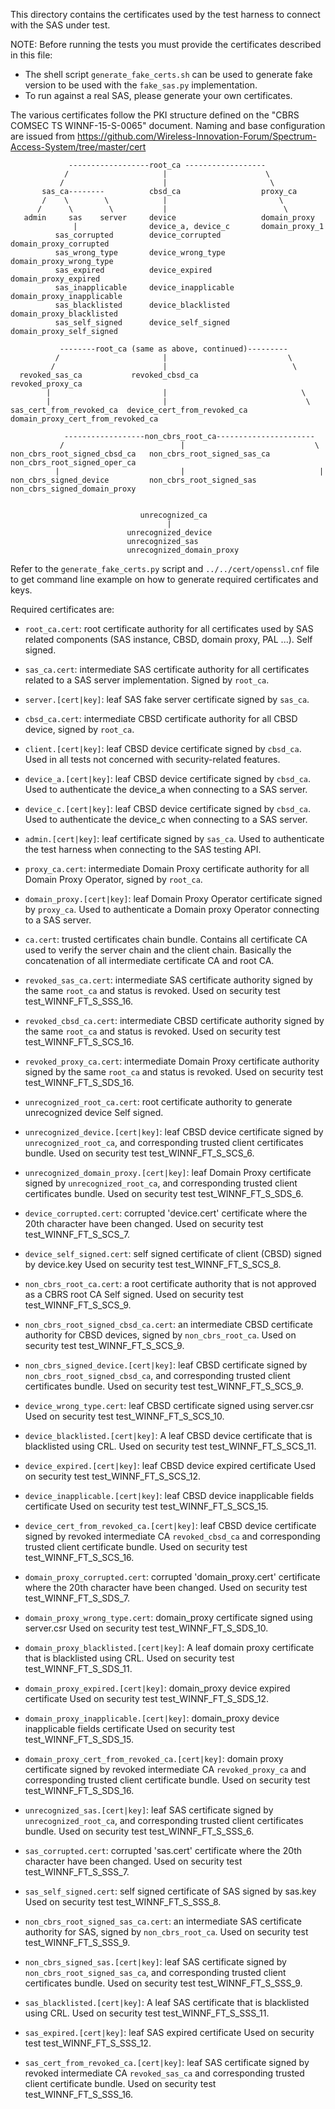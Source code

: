 This directory contains the certificates used by the test harness to connect
with the SAS under test.

NOTE: Before running the tests you must provide the certificates described in
this file:
- The shell script `generate_fake_certs.sh` can be used to generate fake version
  to be used with the `fake_sas.py` implementation.
- To run against a real SAS, please generate your own certificates.

The various certificates follow the PKI structure defined on the "CBRS COMSEC TS
WINNF-15-S-0065" document. Naming and base configuration are issued from
https://github.com/Wireless-Innovation-Forum/Spectrum-Access-System/tree/master/cert

```
             ------------------root_ca ------------------
            /                     |                      \
           /                      |                       \
       sas_ca--------          cbsd_ca                  proxy_ca
       /    \        \            |                         \
      /      \        \           |                          \
   admin     sas    server     device                   domain_proxy
              |                device_a, device_c       domain_proxy_1
          sas_corrupted        device_corrupted         domain_proxy_corrupted
          sas_wrong_type       device_wrong_type        domain_proxy_wrong_type
          sas_expired          device_expired           domain_proxy_expired
          sas_inapplicable     device_inapplicable      domain_proxy_inapplicable
          sas_blacklisted      device_blacklisted       domain_proxy_blacklisted
          sas_self_signed      device_self_signed       domain_proxy_self_signed

           --------root_ca (same as above, continued)---------
          /                       |                           \
         /                        |                            \
  revoked_sas_ca           revoked_cbsd_ca                revoked_proxy_ca
        |                         |                              \
        |                         |                               \
sas_cert_from_revoked_ca  device_cert_from_revoked_ca  domain_proxy_cert_from_revoked_ca
 
            ------------------non_cbrs_root_ca----------------------
           /                          |                             \
non_cbrs_root_signed_cbsd_ca   non_cbrs_root_signed_sas_ca  non_cbrs_root_signed_oper_ca
          |                           |                              |
non_cbrs_signed_device         non_cbrs_root_signed_sas     non_cbrs_signed_domain_proxy


                             unrecognized_ca
                                   |
                          unrecognized_device
                          unrecognized_sas
                          unrecognized_domain_proxy
```

Refer to the `generate_fake_certs.py` script and `../../cert/openssl.cnf` file
to get command line example on how to generate required certificates and keys.

Required certificates are:

* `root_ca.cert`: root certificate authority for all certificates used by SAS
  related components (SAS instance, CBSD, domain proxy, PAL ...). Self signed.

* `sas_ca.cert`: intermediate SAS certificate authority for all certificates
  related to a SAS server implementation. Signed by `root_ca`.

* `server.[cert|key]`: leaf SAS fake server certificate signed by `sas_ca`.

* `cbsd_ca.cert`: intermediate CBSD certificate authority for all CBSD device,
  signed by `root_ca`.

* `client.[cert|key]`: leaf CBSD device certificate signed by `cbsd_ca`.
  Used in all tests not concerned with security-related features.

* `device_a.[cert|key]`: leaf CBSD device certificate signed by `cbsd_ca`.
  Used to authenticate the device_a when connecting to a SAS server.

* `device_c.[cert|key]`: leaf CBSD device certificate signed by `cbsd_ca`.
  Used to authenticate the device_c when connecting to a SAS server.

* `admin.[cert|key]`: leaf certificate signed by `sas_ca`.
  Used to authenticate the test harness when connecting to the SAS testing API.

* `proxy_ca.cert`: intermediate Domain Proxy certificate authority for
  all Domain Proxy Operator, signed by `root_ca`.

* `domain_proxy.[cert|key]`: leaf Domain Proxy Operator certificate signed by
  `proxy_ca`.
  Used to authenticate a Domain proxy Operator connecting to a SAS server.

* `ca.cert`: trusted certificates chain bundle. Contains all certificate CA
  used to verify the server chain and the client chain. Basically the
  concatenation of all intermediate certificate CA and root CA.

* `revoked_sas_ca.cert`: intermediate SAS certificate authority signed by the same `root_ca` and status is
revoked. Used on security test test_WINNF_FT_S_SSS_16.

* `revoked_cbsd_ca.cert`: intermediate CBSD certificate authority signed by the same `root_ca` and status is
revoked. Used on security test test_WINNF_FT_S_SCS_16.

* `revoked_proxy_ca.cert`: intermediate Domain Proxy certificate authority signed by the same `root_ca` and status is
revoked. Used on security test test_WINNF_FT_S_SDS_16.

* `unrecognized_root_ca.cert`: root certificate authority to generate unrecognized device
  Self signed.
  
* `unrecognized_device.[cert|key]`: leaf CBSD device certificate signed by
  `unrecognized_root_ca`, and corresponding trusted client certificates bundle.
  Used on security test test_WINNF_FT_S_SCS_6.

* `unrecognized_domain_proxy.[cert|key]`: leaf Domain Proxy certificate signed by
  `unrecognized_root_ca`, and corresponding trusted client certificates bundle.
  Used on security test test_WINNF_FT_S_SDS_6.

* `device_corrupted.cert`: corrupted 'device.cert' certificate where the 20th character have been changed.
  Used on security test test_WINNF_FT_S_SCS_7.
  
* `device_self_signed.cert`: self signed certificate of client (CBSD) signed by device.key
  Used on security test test_WINNF_FT_S_SCS_8.
  
* `non_cbrs_root_ca.cert`: a root certificate authority that is not approved as a CBRS root CA
  Self signed.
  Used on security test test_WINNF_FT_S_SCS_9.
  
* `non_cbrs_root_signed_cbsd_ca.cert`: an intermediate CBSD certificate authority for CBSD devices,
  signed by `non_cbrs_root_ca`.
  Used on security test test_WINNF_FT_S_SCS_9.
  
* `non_cbrs_signed_device.[cert|key]`: leaf CBSD certificate signed by
  `non_cbrs_root_signed_cbsd_ca`, and corresponding trusted client certificates bundle.
  Used on security test test_WINNF_FT_S_SCS_9.
  
* `device_wrong_type.cert`: leaf CBSD certificate signed using server.csr 
  Used on security test test_WINNF_FT_S_SCS_10.
  
* `device_blacklisted.[cert|key]`: A leaf CBSD device certificate that is blacklisted using CRL. 
  Used on security test test_WINNF_FT_S_SCS_11.
  
* `device_expired.[cert|key]`: leaf CBSD device expired certificate
  Used on security test test_WINNF_FT_S_SCS_12.

* `device_inapplicable.[cert|key]`: leaf CBSD device inapplicable fields certificate
  Used on security test test_WINNF_FT_S_SCS_15.

* `device_cert_from_revoked_ca.[cert|key]`: leaf CBSD device certificate signed by revoked intermediate CA 
  `revoked_cbsd_ca` and corresponding trusted client certificate bundle.
   Used on security test test_WINNF_FT_S_SCS_16.

* `domain_proxy_corrupted.cert`: corrupted 'domain_proxy.cert' certificate where the 20th character have been changed.
  Used on security test test_WINNF_FT_S_SDS_7.

* `domain_proxy_wrong_type.cert`: domain_proxy certificate signed using server.csr 
  Used on security test test_WINNF_FT_S_SDS_10.
  
* `domain_proxy_blacklisted.[cert|key]`: A leaf domain proxy certificate that is blacklisted using CRL. 
  Used on security test test_WINNF_FT_S_SDS_11.
  
* `domain_proxy_expired.[cert|key]`: domain_proxy device expired certificate
  Used on security test test_WINNF_FT_S_SDS_12.

* `domain_proxy_inapplicable.[cert|key]`: domain_proxy device inapplicable fields certificate
  Used on security test test_WINNF_FT_S_SDS_15.
  
* `domain_proxy_cert_from_revoked_ca.[cert|key]`: domain proxy certificate signed by revoked intermediate CA 
  `revoked_proxy_ca` and corresponding trusted client certificate bundle.
   Used on security test test_WINNF_FT_S_SDS_16.

* `unrecognized_sas.[cert|key]`: leaf SAS certificate signed by
  `unrecognized_root_ca`, and corresponding trusted client certificates bundle.
  Used on security test test_WINNF_FT_S_SSS_6.
  
* `sas_corrupted.cert`: corrupted 'sas.cert' certificate where the 20th character have been changed.
  Used on security test test_WINNF_FT_S_SSS_7.
  
* `sas_self_signed.cert`: self signed certificate of SAS signed by sas.key
  Used on security test test_WINNF_FT_S_SSS_8.
  
* `non_cbrs_root_signed_sas_ca.cert`: an intermediate SAS certificate authority for SAS,
  signed by `non_cbrs_root_ca`.
  Used on security test test_WINNF_FT_S_SSS_9.
  
* `non_cbrs_signed_sas.[cert|key]`: leaf SAS certificate signed by
  `non_cbrs_root_signed_sas_ca`, and corresponding trusted client certificates bundle.
  Used on security test test_WINNF_FT_S_SSS_9.
  
* `sas_blacklisted.[cert|key]`: A leaf SAS certificate that is blacklisted using CRL.
  Used on security test test_WINNF_FT_S_SSS_11.

* `sas_expired.[cert|key]`: leaf SAS expired certificate
  Used on security test test_WINNF_FT_S_SSS_12.

* `sas_cert_from_revoked_ca.[cert|key]`: leaf SAS certificate signed by revoked intermediate CA 
  `revoked_sas_ca` and corresponding trusted client certificate bundle.
   Used on security test test_WINNF_FT_S_SSS_16.
